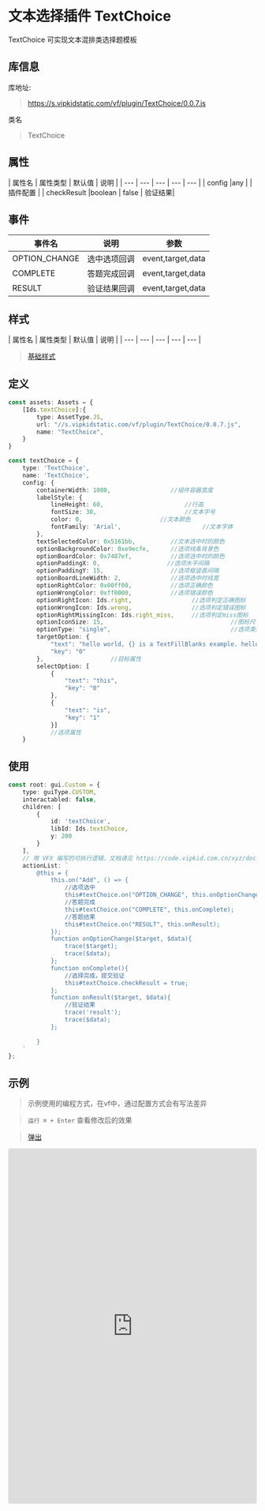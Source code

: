 # 文本选择插件 TextChoice


TextChoice 可实现文本混排类选择题模板

## 库信息
库地址:
> https://s.vipkidstatic.com/vf/plugin/TextChoice/0.0.7.js

类名
> TextChoice 

## 属性

| 属性名 | 属性类型 | 默认值 | 说明 |
| --- | --- | --- | --- | --- |
| config |any |  | 插件配置 |
| checkResult |boolean | false | 验证结果|
## 事件

| 事件名  | 说明 | 参数 |
| --- | --- | --- |
| OPTION_CHANGE | 选中选项回调 | event,target,data |
| COMPLETE | 答题完成回调 | event,target,data |
| RESULT | 验证结果回调 | event,target,data |

## 样式

| 属性名 | 属性类型 | 默认值 | 说明 |
| --- | --- | --- | --- | --- |



> [基础样式](/handbook/style.html#样式)

## 定义
``` typescript
const assets: Assets = {
    [Ids.textChoice]:{
        type: AssetType.JS,
        url: "//s.vipkidstatic.com/vf/plugin/TextChoice/0.0.7.js",
        name: "TextChoice",
    }
}

const textChoice = {
    type: 'TextChoice',
    name: 'TextChoice',
    config: {
        containerWidth: 1000,                 //组件容器宽度
        labelStyle: {
            lineHeight: 60,                       //行高
            fontSize: 30,                         //文本字号
            color: 0,                      //文本颜色
            fontFamily: 'Arial',                       //文本字体
        },
        textSelectedColor: 0x5161bb,          //文本选中时的颜色
        optionBackgroundColor: 0xe9ecfe,      //选项线条背景色
        optionBoardColor: 0x7487ef,           //选项选中时的颜色
        optionPaddingX: 0,                   //选项水平间隔
        optionPaddingY: 15,                   //选项框竖直间隔
        optionBoardLineWidth: 2,              //选项选中时线宽
        optionRightColor: 0x00ff00,           //选项正确颜色
        optionWrongColor: 0xff0000,           //选项错误颜色
        optionRightIcon: Ids.right,                 //选项判定正确图标
        optionWrongIcon: Ids.wrong,                 //选项判定错误图标
        optionRightMissingIcon: Ids.right_miss,     //选项判定miss图标
        optionIconSize: 15,                                    //图标尺寸
        optionType: "single",                                  //选项类型，single-单选   multiple-多选   radio-选项互斥
        targetOption: {
            "text": "hello world, {} is a TextFillBlanks example. hello world, this {} a TextFillBlanks example. ",
            "key": "0"
        },                   //目标属性
        selectOption: [
            {
                "text": "this",
                "key": "0"
            },
            {
                "text": "is",
                "key": "1"
            }]                  
            //选项属性
    }
```

## 使用
```typescript
const root: gui.Custom = {
    type: guiType.CUSTOM,
    interactabled: false,
    children: [
        {
            id: 'textChoice',
            libId: Ids.textChoice,
            y: 200
        }
    ],
    // 用 VFX 编写的可执行逻辑，文档请见 https://code.vipkid.com.cn/xyz/docs/blob/master/docs/handbook/aciton.md
    actionList: `
        @this = {
            this.on("Add", () => {
                //选项选中
                this#textChoice.on("OPTION_CHANGE", this.onOptionChange);
                //答题完成
                this#textChoice.on("COMPLETE", this.onComplete);
                //答题结果
                this#textChoice.on("RESULT", this.onResult);
            });
            function onOptionChange($target, $data){   
                trace($target);
                trace($data);
            };
            function onComplete(){
                //选择完成，提交验证
                this#textChoice.checkResult = true;
            };
            function onResult($target, $data){
                //验证结果
                trace('result');
                trace($data);
            };
         
        }
    `
};
```
## 示例

> 示例使用的编程方式，在vf中，通过配置方式会有写法差异

> `运行 ⌘ + Enter` 查看修改后的效果

> [弹出](https://codesandbox.io/embed/textchoice-ezggp?fontsize=14&hidenavigation=1&theme=dark)
>
<iframe
     src="https://codesandbox.io/embed/textchoiceexample-8dy4v?fontsize=14&hidenavigation=1&module=%2Fsrc%2Fcomponents.ts&theme=dark"
     style="width:100%; height:720px; border:0; border-radius: 4px; overflow:hidden;"
     title="textChoiceExample"
     allow="accelerometer; ambient-light-sensor; camera; encrypted-media; geolocation; gyroscope; hid; microphone; midi; payment; usb; vr; xr-spatial-tracking"
     sandbox="allow-autoplay allow-forms allow-modals allow-popups allow-presentation allow-same-origin allow-scripts"
></iframe>

